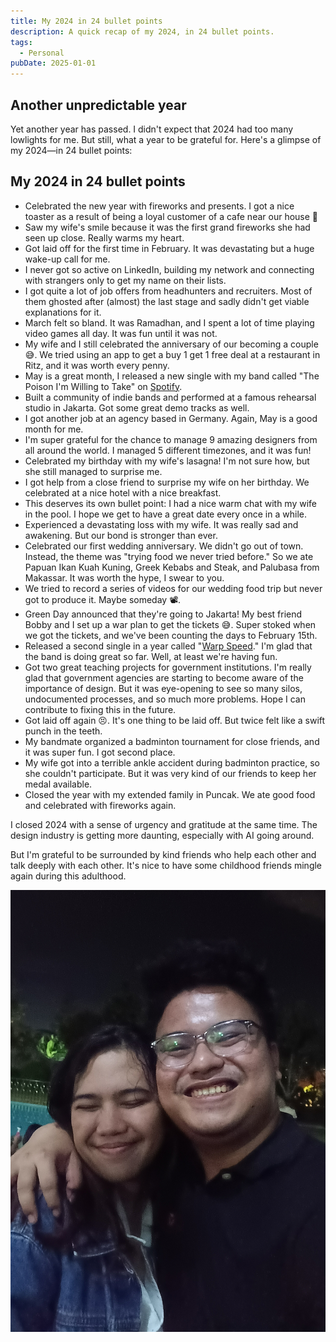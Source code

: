 ```yaml
---
title: My 2024 in 24 bullet points
description: A quick recap of my 2024, in 24 bullet points.
tags:
  - Personal
pubDate: 2025-01-01
---
```


## Another unpredictable year

Yet another year has passed. I didn't expect that 2024 had too many lowlights for me. But still, what a year to be grateful for. Here's a glimpse of my 2024—in 24 bullet points:

## My 2024 in 24 bullet points

* Celebrated the new year with fireworks and presents. I got a nice toaster as a result of being a loyal customer of a cafe near our house 🤣
* Saw my wife's smile because it was the first grand fireworks she had seen up close. Really warms my heart.
* Got laid off for the first time in February. It was devastating but a huge wake-up call for me.
* I never got so active on LinkedIn, building my network and connecting with strangers only to get my name on their lists.
* I got quite a lot of job offers from headhunters and recruiters. Most of them ghosted after (almost) the last stage and sadly didn't get viable explanations for it.
* March felt so bland. It was Ramadhan, and I spent a lot of time playing video games all day. It was fun until it was not.
* My wife and I still celebrated the anniversary of our becoming a couple 😅. We tried using an app to get a buy 1 get 1 free deal at a restaurant in Ritz, and it was worth every penny.
* May is a great month, I released a new single with my band called "The Poison I'm Willing to Take" on [Spotify](https://open.spotify.com/track/1qyLo28MHXjWLBgGLgCr2m?si=78f733056934486b).
* Built a community of indie bands and performed at a famous rehearsal studio in Jakarta. Got some great demo tracks as well.
* I got another job at an agency based in Germany. Again, May is a good month for me.
* I'm super grateful for the chance to manage 9 amazing designers from all around the world. I managed 5 different timezones, and it was fun!
* Celebrated my birthday with my wife's lasagna! I'm not sure how, but she still managed to surprise me.
* I got help from a close friend to surprise my wife on her birthday. We celebrated at a nice hotel with a nice breakfast.
* This deserves its own bullet point: I had a nice warm chat with my wife in the pool. I hope we get to have a great date every once in a while.
* Experienced a devastating loss with my wife. It was really sad and awakening. But our bond is stronger than ever.
* Celebrated our first wedding anniversary. We didn't go out of town. Instead, the theme was "trying food we never tried before." So we ate Papuan Ikan Kuah Kuning, Greek Kebabs and Steak, and Palubasa from Makassar. It was worth the hype, I swear to you.
* We tried to record a series of videos for our wedding food trip but never got to produce it. Maybe someday 📽️.
* Green Day announced that they're going to Jakarta! My best friend Bobby and I set up a war plan to get the tickets 😅. Super stoked when we got the tickets, and we've been counting the days to February 15th.
* Released a second single in a year called "[Warp Speed](https://open.spotify.com/track/3vkep3TUzc5Pf2di5ogLqW?si=32794d03a88444a7)." I'm glad that the band is doing great so far. Well, at least we're having fun.
* Got two great teaching projects for government institutions. I'm really glad that government agencies are starting to become aware of the importance of design. But it was eye-opening to see so many silos, undocumented processes, and so much more problems. Hope I can contribute to fixing this in the future.
* Got laid off again 😣. It's one thing to be laid off. But twice felt like a swift punch in the teeth.
* My bandmate organized a badminton tournament for close friends, and it was super fun. I got second place.
* My wife got into a terrible ankle accident during badminton practice, so she couldn't participate. But it was very kind of our friends to keep her medal available.
* Closed the year with my extended family in Puncak. We ate good food and celebrated with fireworks again.

I closed 2024 with a sense of urgency and gratitude at the same time. The design industry is getting more daunting, especially with AI going around.

But I'm grateful to be surrounded by kind friends who help each other and talk deeply with each other. It's nice to have some childhood friends mingle again during this adulthood.

![Happy new year everyone. Hope 2025 brings you joy!](https://raw.githubusercontent.com/IrfanKurnia33/etam-blog/refs/heads/main/public/my-2024-2025.jpg "Happy new year everyone. Hope 2025 brings you joy!")